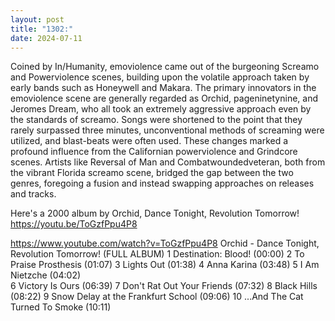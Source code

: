 ```yaml
---
layout: post
title: "1302:"
date: 2024-07-11
---
```


Coined by In/Humanity, emoviolence came out of the burgeoning Screamo and Powerviolence scenes, building upon the volatile approach taken by early bands such as Honeywell and Makara. The primary innovators in the emoviolence scene are generally regarded as Orchid, pageninetynine, and Jeromes Dream, who all took an extremely aggressive approach even by the standards of screamo. Songs were shortened to the point that they rarely surpassed three minutes, unconventional methods of screaming were utilized, and blast-beats were often used. These changes marked a profound influence from the Californian powerviolence and Grindcore scenes. Artists like Reversal of Man and Combatwoundedveteran, both from the vibrant Florida screamo scene, bridged the gap between the two genres, foregoing a fusion and instead swapping approaches on releases and tracks. 

Here's a 2000 album by Orchid, Dance Tonight, Revolution Tomorrow!
https://youtu.be/ToGzfPpu4P8

https://www.youtube.com/watch?v=ToGzfPpu4P8
Orchid - Dance Tonight, Revolution Tomorrow! (FULL ALBUM)
1  Destination: Blood! (00:00)
2  To Praise Prosthesis  (01:07)
3  Lights Out  (01:38)
4  Anna Karina (03:48)
5  I Am Nietzche (04:02)   
6  Victory Is Ours (06:39)
7  Don't Rat Out Your Friends (07:32)
8  Black Hills (08:22)
9  Snow Delay at the Frankfurt School (09:06)
10  ...And The Cat Turned To Smoke (10:11)
